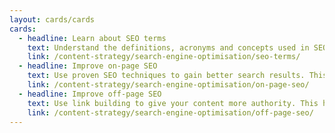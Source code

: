 ```yaml
---
layout: cards/cards
cards:
  - headline: Learn about SEO terms
    text: Understand the definitions, acronyms and concepts used in SEO before you apply methods and techniques.
    link: /content-strategy/search-engine-optimisation/seo-terms/
  - headline: Improve on-page SEO
    text: Use proven SEO techniques to gain better search results. This helps users find the right information.
    link: /content-strategy/search-engine-optimisation/on-page-seo/
  - headline: Improve off-page SEO
    text: Use link building to give your content more authority. This helps users trust your content.
    link: /content-strategy/search-engine-optimisation/off-page-seo/
---
```


